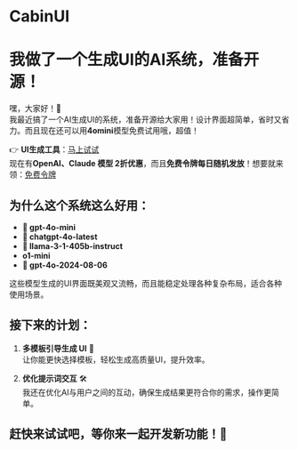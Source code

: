 # CabinUI
# 我做了一个生成UI的AI系统，准备开源！

嘿，大家好！🎉  
我最近搞了一个AI生成UI的系统，准备开源给大家用！设计界面超简单，省时又省力。而且现在还可以用**4omini**模型免费试用哦，超值！

👉 **UI生成工具**：[马上试试](https://ui.cabinai.cn/)  
现在有**OpenAI、Claude 模型 2折优惠**，而且**免费令牌每日随机发放**！想要就来领：[免费令牌](https://api.cabinai.cn)

## 为什么这个系统这么好用：
- **🧠 gpt-4o-mini**
- **🤖 chatgpt-4o-latest**
- **🦙 llama-3-1-405b-instruct**
- **o1-mini**
- **🧑‍ gpt-4o-2024-08-06**

这些模型生成的UI界面既美观又流畅，而且能稳定处理各种复杂布局，适合各种使用场景。

## 接下来的计划：
1. **多模板引导生成 UI** 🔄  
   让你能更快选择模板，轻松生成高质量UI，提升效率。

2. **优化提示词交互** 🛠  
   我还在优化AI与用户之间的互动，确保生成结果更符合你的需求，操作更简单。

## 赶快来试试吧，等你来一起开发新功能！💬
